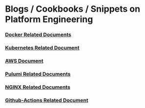 # Blogs / Cookbooks / Snippets on Platform Engineering


### [Docker Related Documents](./Docker/)

### [Kubernetes Related Document](./Kubernetes/Kubernetes-document.md) 

### [AWS Document](./AWS/AWS%20Document.md)
### [Pulumi Related Documents](./Pulumi/) 

### [NGINX Related Documents](./NGINX/) 
### [Github-Actions Related Document](./Github-Actions/)



